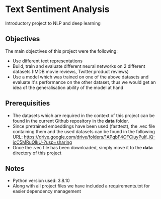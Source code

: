 # Text Sentiment Analysis
Introductory project to NLP and deep learning

## Objectives
The main objectives of this project were the following:
* Use different text representations
* Build, train and evaluate different neural networks on 2 different datasets (IMDB movie reviews, Twitter product reviews)
* Use a model which was trained on one of the above datasets and evaluate it's performance on the other dataset, thus we would get an idea of the generalisation ability of the model at hand

## Prerequisities
* The datasets which are required in the context of this project can be found in the current Github repository in the **data** folder.
* Since pretrained embeddings have been used (fasttext), the .vec file containing them and the used datasets can be found in the following URL: https://drive.google.com/drive/folders/1APqbF4OFCiuyPuIf_iQ-icC5MRuQlkU-?usp=sharing
* Once the .vec file has been downloaded, simply move it to the **data** directory of this project

## Notes
* Python version used:  3.8.10
* Along with all project files we have included a requirements.txt for easier dependency management
